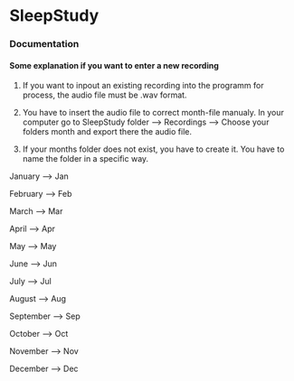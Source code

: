 # SleepStudy

### Documentation
#### Some explanation if you want to enter a new recording

1) If you want to inpout an existing recording into the programm for process, the audio file must be .wav format.

2) You have to insert the audio file to correct month-file manualy. In your computer go to SleepStudy folder --> Recordings --> Choose your folders month and export there the audio file.

3) If your months folder does not exist, you have to create it. You have to name the folder in a specific way.

January --> Jan

February –-> Feb

March –-> Mar

April --> Apr

May –-> May

June –-> Jun

July –-> Jul

August –-> Aug

September –-> Sep

October –-> Oct

November –-> Nov

December –-> Dec

